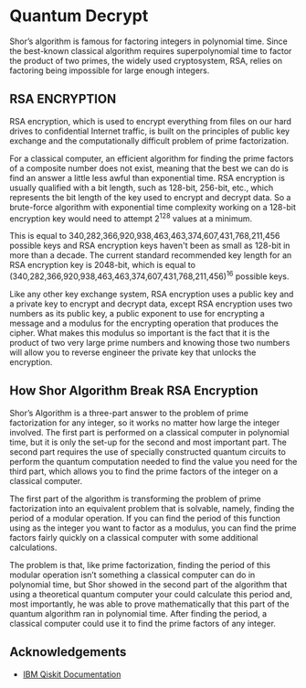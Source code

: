 
# Quantum Decrypt

Shor’s algorithm is famous for factoring integers in polynomial time. Since the best-known classical algorithm requires superpolynomial time to factor the product of two primes, the widely used cryptosystem, RSA, relies on factoring being impossible for large enough integers.

## RSA ENCRYPTION

RSA encryption, which is used to encrypt everything from files on our hard drives to confidential Internet traffic, is built on the principles of public key exchange and the computationally difficult problem of prime factorization.

For a classical computer, an efficient algorithm for finding the prime factors of a composite number does not exist, meaning that the best we can do is find an answer a little less awful than exponential time. RSA encryption is usually qualified with a bit length, such as 128-bit, 256-bit, etc., which represents the bit length of the key used to encrypt and decrypt data. So a brute-force algorithm with exponential time complexity working on a 128-bit encryption key would need to attempt 2<sup>128</sup> values at a minimum.

This is equal to 340,282,366,920,938,463,463,374,607,431,768,211,456 possible keys and RSA encryption keys haven't been as small as 128-bit in more than a decade. The current standard recommended key length for an RSA encryption key is 2048-bit, which is equal to (340,282,366,920,938,463,463,374,607,431,768,211,456)<sup>16</sup> possible keys.


Like any other key exchange system, RSA encryption uses a public key and a private key to encrypt and decrypt data, except RSA encryption uses two numbers as its public key, a public exponent to use for encrypting a message and a modulus for the encrypting operation that produces the cipher. What makes this modulus so important is the fact that it is the product of two very large prime numbers and knowing those two numbers will allow you to reverse engineer the private key that unlocks the encryption.
## How Shor Algorithm Break RSA Encryption

Shor’s Algorithm is a three-part answer to the problem of prime factorization for any integer, so it works no matter how large the integer involved. The first part is performed on a classical computer in polynomial time, but it is only the set-up for the second and most important part. The second part requires the use of specially constructed quantum circuits to perform the quantum computation needed to find the value you need for the third part, which allows you to find the prime factors of the integer on a classical computer.

The first part of the algorithm is transforming the problem of prime factorization into an equivalent problem that is solvable, namely, finding the period of a modular operation. If you can find the period of this function using as the integer you want to factor as a modulus, you can find the prime factors fairly quickly on a classical computer with some additional calculations.

The problem is that, like prime factorization, finding the period of this modular operation isn’t something a classical computer can do in polynomial time, but Shor showed in the second part of the algorithm that using a theoretical quantum computer your could calculate this period and, most importantly, he was able to prove mathematically that this part of the quantum algorithm ran in polynomial time. After finding the period, a classical computer could use it to find the prime factors of any integer.

  
## Acknowledgements

 - [IBM Qiskit Documentation](https://qiskit.org/textbook)
 
  